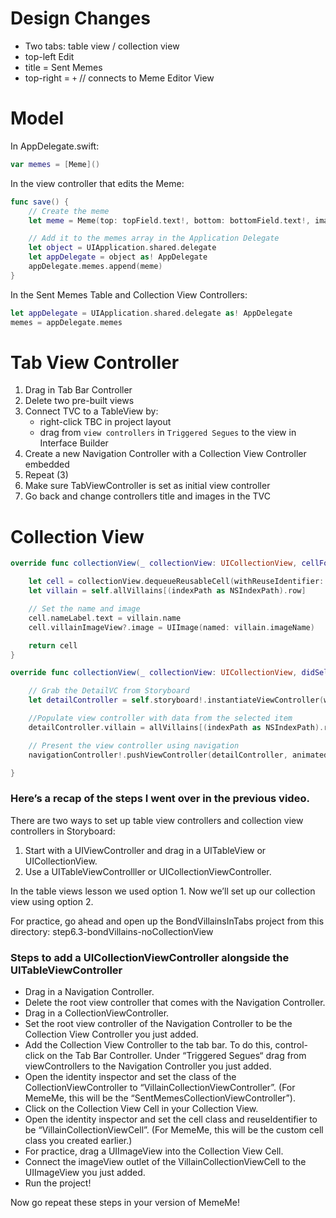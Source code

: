 # Design Changes
- Two tabs: table view / collection view
- top-left Edit
- title = Sent Memes
- top-right = `+`    // connects to Meme Editor View


# Model
In AppDelegate.swift:

```swift
var memes = [Meme]()
```

In the view controller that edits the Meme:

```swift
func save() {
    // Create the meme
    let meme = Meme(top: topField.text!, bottom: bottomField.text!, image: imageView.image, memedImage: memedImage)

    // Add it to the memes array in the Application Delegate
    let object = UIApplication.shared.delegate
    let appDelegate = object as! AppDelegate
    appDelegate.memes.append(meme)
}
```
In the Sent Memes Table and Collection View Controllers:

```swift
let appDelegate = UIApplication.shared.delegate as! AppDelegate
memes = appDelegate.memes
```


# Tab View Controller

1. Drag in Tab Bar Controller
2. Delete two pre-built views
3. Connect TVC to a TableView by:
    - right-click TBC in project layout
    - drag from `view controllers` in `Triggered Segues` to the view in Interface Builder
4. Create a new Navigation Controller with a Collection View Controller embedded
5. Repeat (3)
6. Make sure TabViewController is set as initial view controller
7. Go back and change controllers title and images in the TVC



# Collection View

```swift
override func collectionView(_ collectionView: UICollectionView, cellForItemAt indexPath: IndexPath) -> UICollectionViewCell {

    let cell = collectionView.dequeueReusableCell(withReuseIdentifier: "VillainCollectionViewCell", for: indexPath) as! VillainCollectionViewCell
    let villain = self.allVillains[(indexPath as NSIndexPath).row]

    // Set the name and image
    cell.nameLabel.text = villain.name
    cell.villainImageView?.image = UIImage(named: villain.imageName)

    return cell
}

override func collectionView(_ collectionView: UICollectionView, didSelectItemAt indexPath:IndexPath) {

    // Grab the DetailVC from Storyboard    
    let detailController = self.storyboard!.instantiateViewController(withIdentifier: "VillainDetailViewController") as! VillainDetailViewController

    //Populate view controller with data from the selected item
    detailController.villain = allVillains[(indexPath as NSIndexPath).row]

    // Present the view controller using navigation
    navigationController!.pushViewController(detailController, animated: true)

}
```




### Here’s a recap of the steps I went over in the previous video.

There are two ways to set up table view controllers and collection view controllers in Storyboard:

1. Start with a UIViewController and drag in a UITableView or UICollectionView.
2. Use a UITableViewControlller or UICollectionViewController.

In the table views lesson we used option 1. Now we’ll set up our collection view using option 2.

For practice, go ahead and open up the BondVillainsInTabs project from this directory: step6.3-bondVillains-noCollectionView

### Steps to add a UICollectionViewController alongside the UITableViewController
- Drag in a Navigation Controller.
- Delete the root view controller that comes with the Navigation Controller.
- Drag in a CollectionViewController.
- Set the root view controller of the Navigation Controller to be the Collection View Controller you just added.
- Add the Collection View Controller to the tab bar. To do this, control-click on the Tab Bar Controller. Under “Triggered Segues“ drag from viewControllers to the Navigation Controller you just added.
- Open the identity inspector and set the class of the CollectionViewController to “VillainCollectionViewController”. (For MemeMe, this will be the “SentMemesCollectionViewController”).
- Click on the Collection View Cell in your Collection View.
- Open the identity inspector and set the cell class and reuseIdentifier to be “VillainCollectionViewCell”. (For MemeMe, this will be the custom cell class you created earlier.)
- For practice, drag a UIImageView into the Collection View Cell.
- Connect the imageView outlet of the VillainCollectionViewCell to the UIImageView you just added.
- Run the project!

Now go repeat these steps in your version of MemeMe!
